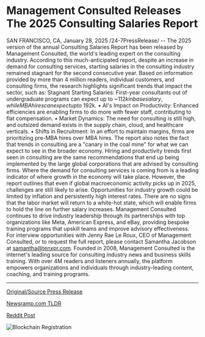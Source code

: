 # Management Consulted Releases The 2025 Consulting Salaries Report

SAN FRANCISCO, CA, January 28, 2025 /24-7PressRelease/ -- The 2025 version of the annual Consulting Salaries Report has been released by Management Consulted, the world's leading expert on the consulting industry. According to this much-anticipated report, despite an increase in demand for consulting services, starting salaries in the consulting industry remained stagnant for the second consecutive year.  Based on information provided by more than 4 million readers, individual customers, and consulting firms, the research highlights significant trends that impact the sector, such as: Stagnant Starting Salaries: First-year consultants out of undergraduate programs can expect up to ~$112k in base salary, while MBA hires can expect up to ~$192k.  • AI's Impact on Productivity: Enhanced efficiencies are enabling firms to do more with fewer staff, contributing to flat compensation.   • Market Dynamics: The need for consulting is still high, and outsized demand exists in the supply chain, cloud, and healthcare verticals.  • Shifts in Recruitment: In an effort to maintain margins, firms are prioritizing pre-MBA hires over MBA hires.  The report also notes the fact that trends in consulting are a "canary in the coal mine" for what we can expect to see in the broader economy.   Hiring and productivity trends first seen in consulting are the same recommendations that end up being implemented by the large global corporations that are advised by consulting firms.   Where the demand for consulting services is coming from is a leading indicator of where growth in the economy will take place.  However, the report outlines that even if global macroeconomic activity picks up in 2025, challenges are still likely to arise. Opportunities for industry growth could be limited by inflation and persistently high interest rates. There are no signs that the labor market will return to a white-hot state, which will enable firms to hold the line on further salary increases.  Management Consulted continues to drive industry leadership through its partnerships with top organizations like Meta, American Express, and eBay, providing bespoke training programs that upskill teams and improve advisory effectiveness.  For interview opportunities with Jenny Rae Le Roux, CEO of Management Consulted, or to request the full report, please contact Samantha Jacobson at samantha@tenxpr.com.  Founded in 2008, Management Consulted is the internet's leading source for consulting industry news and business skills training. With over 4M readers and listeners annually, the platform empowers organizations and individuals through industry-leading content, coaching, and training programs. 

---

[Original/Source Press Release](https://www.24-7pressrelease.com/press-release/519178/management-consulted-releases-the-2025-consulting-salaries-report)
                    

[Newsramp.com TLDR](https://newsramp.com/curated-news/consulting-salaries-report-reveals-stagnant-starting-salaries-despite-increased-demand/1dc13d62b791eedb240b00476fe133a6) 

 



[Reddit Post](https://www.reddit.com/r/BlockchainWeb3New/comments/1ibwy12/consulting_salaries_report_reveals_stagnant/) 



![Blockchain Registration](https://cdn.newsramp.app/24-7PressRelease/qrcode/251/28/lendA7rL.webp)